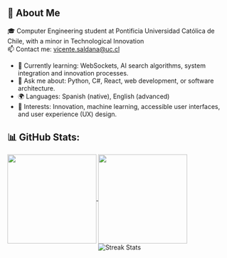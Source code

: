 ## 🦋 About Me
🎓 Computer Engineering student at Pontificia Universidad Católica de Chile, with a minor in Technological Innovation<br>
📫 Contact me: vicente.saldana@uc.cl

- 🌱 Currently learning: WebSockets, AI search algorithms, system integration and innovation processes.
- 💬 Ask me about: Python, C#, React, web development, or software architecture.
- 🌍 Languages: Spanish (native), English (advanced)
- 📖 Interests: Innovation, machine learning, accessible user interfaces, and user experience (UX) design.

## 📊 GitHub Stats:
<a href="https://github.com/VicenteSaldana/github-readme-stats">
  <img height=200 align="center" src="https://github-readme-stats-bay-theta.vercel.app/api?username=VicenteSaldana&show_icons=true&include_all_commits=true&theme=radical" />
</a>
<a href="https://github.com/VicenteSaldana/github-readme-stats">
  <img height=200 align="center" src="https://github-readme-stats-bay-theta.vercel.app/api/top-langs/?username=VicenteSaldana&layout=compact&card_width=300" />
</a>
<div align="center">
<img src="https://github-readme-streak-stats.herokuapp.com/?user=VicenteSaldana&theme=dark&hide_border=true" alt="Streak Stats" />
</div>


